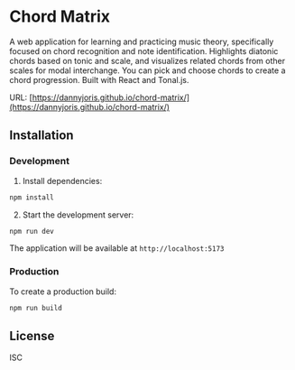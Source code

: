# Chord Matrix

A web application for learning and practicing music theory, specifically focused on chord recognition and note identification. Highlights diatonic chords based on tonic and scale, and visualizes related chords from other scales for modal interchange. You can pick and choose chords to create a chord progression. Built with React and Tonal.js.

URL: [https://dannyjoris.github.io/chord-matrix/](https://dannyjoris.github.io/chord-matrix/)

## Installation

### Development

1. Install dependencies:
```bash
npm install
```

2. Start the development server:
```bash
npm run dev
```

The application will be available at `http://localhost:5173`

### Production

To create a production build:
```bash
npm run build
```

## License

ISC 